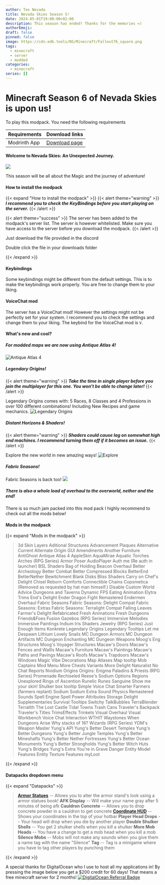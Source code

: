 ```yaml
---
author: Tex Nevada
title: Nevada Skies Season 5!
date: 2024-05-01T19:00:00+02:00
description: This season has ended! Thanks for the memories =)
authorEmoji: 
draft: false
pinned: false
image: https://cdn.edb.tools/NS/Minecraft/Fallout76_square.png
tags:
  - minecraft
  - server
  - modded
categories:
  - minecraft
series: []
---
```


# Minecraft Season 6 of Nevada Skies is upon us!
<!--more-->


To play this modpack. You need the following requirements

| Requirements | Download links                            |
| ------------ | ----------------------------------------- |
| Modrinth App | [Download page](https://modrinth.com/app) |

#### Welcome to Nevada Skies: An Unexpected Journey.

![](https://cdn.edb.tools/NS/Minecraft/Resources/images/Hobbit.jpg)

This season will be all about the Magic and the journey of adventure!

#### How to install the modpack
{{< expand "How to install the modpack" >}}
{{< alert theme="warning" >}}
_**I recommend you to check the KeyBindings before you start playing on the server.**_
{{< /alert >}}

{{< alert theme="success" >}}
The server has been added to the modpack's server list. The server is however whitelisted. Make sure you have access to the server before you download the modpack. 
{{< /alert >}}

Just download the file provided in the discord

Double click the file in your downloads folder

{{< /expand >}}

#### Keybindings
Some keybindings might be different from the default settings. This is to make the keybindings work properly. You are free to change them to your liking.

#### VoiceChat mod
The server has a VoiceChat mod! However the settings might not be perfectly set for your system. I recommend you to check the settings and change them to your liking. The keybind for the VoiceChat mod is `V`.


#### What's new and cool?

##### For modded maps we are now using **Antique Atlas 4!**
![Antique Atlas 4](https://cdn.modrinth.com/data/Y5Ve4Ui4/images/86054c7949fed59341cef60d0d9f27aee86ae6ef.gif)

##### Legendary Origins!
{{< alert theme="warning" >}}
_**Take the time in single player before you join the multiplayer for this one. You won't be able to change later!**_
{{< /alert >}}

Legendary Origins comes with: 5 Races, 8 Classes and 4 Professions in over 100 different combinations! Including New Recipes and game mechanics.
![Legendary Origins](https://cdn.modrinth.com/data/eMvLPWvJ/images/eaca72062556d416f328b954652186bf653b258e.jpeg)

##### Distant Horizons & Shaders!
{{< alert theme="warning" >}}
_**Shaders could cause lag on somewhat high end machines. I recommend turning them off if it becomes an issue.**_
{{< /alert >}}

Explore the new world in new amazing ways!
![Explore](https://cdn.modrinth.com/data/6PuahK4I/images/a6cc4dcfca31e9e25de26a899149da7ab865272a.png)

##### Fabric Seasons!
Fabric Seasons is back too!
![](https://i.imgur.com/NdYBkgC.gif)

##### There is also a whole load of overhaul to the overworld, nether and the end!

There is so much jam packed into this mod pack I highly recommend to check out all the mods below!

#### Mods in the modpack
{{< expand "Mods in the modpack" >}}

>3d Skin Layers
>Aditional Structures
>Advancement Plaques
>Alternative Current
>Alternate Origin GUI
>Amendments
>Another Furniture
>AntiGhost
>Antique Atlas 4
>AppleSkin
>AquaMirae
>Aquatic Torches
>Arches (RPG Series)
>Armor Poser
>AudioPlayer
>Auth me (Re auth in launcher)
>BSL Shaders
>Bag of Holding
>Beacon Overhaul
>Better Archeology
>Better Combat
>Better Compressed Blocks
>BetterEnd
>BetterNether
>Bewitchment
>Blank Disks
>Bliss Shaders
>Carry on
>Chef's Delight
>Chisel Reborn
>Comforts
>Connectible Chains
>Copsmetica (Removed as requested by hat man himself.)
>Disable Custom World Advice
>Dungeons and Taverns
>Dynamic FPS
>Eating Animation
>Elytra Trims
>End's Delight
>Ender Dragon Fight Remastered
>Endermen Overhaul
>Fabric Seasons
>Fabric Seasons: Delight Compat
>Fabric Seasons: Extras
>Fabric Seasons: Terralight Compat
>Falling Leaves
>Farmer's Delight Refabricated
>Fresh Animations
>Fresh Dungeons
>Friends&Foes
>Fusion
>Gazebos (RPG Series)
>Immersive Melodies
>Immersive Paintings
>Indium
>Iris Shaders
>Jewelry (RPG Series)
>Just Enough Items
>Konkrete
>Legendary Origins
>Legendary Tooltips
>Let me Despawn
>Lithium
>Lovely Snails
>MC Dungeon Armors
>MC Dungeon Artifacts
>MC Dungeon Enchanting
>MC Dungeon Weapons
>Moog's Eng Structures
>Moog's Voyager Structures
>Macaw's Doors
>Macaw's Fences and Wallls
>Macaw's Furniture
>Macaw's Paintings
>Macaw's Paths and Pavings
>Macaw's Roofs
>Macaw's Trapdoors
>Macaw's Windows
>Magic Vibe Decorations
>Map Atlases
>Map tooltip
>Mob Captains
>Mod Menu
>More Chests Variants
>More Delight
>Naturalist
>No Chat Reports
>Nvidium
>Origins
>Origins: Enigma
>Paladins & Priests (RPG Series)
>Promenade
>Rechiseled
>Reese's Sodium Options
>Regions Unexplored
>Rings of Ascention
>Runelic
>Runes
>Sanguine
>Show me your skin!
>Shulker box tooltip
>Simple Voice Chat
>Smarter Farmers (farmers replant)
>Sodium
>Sodium Extra
>Sound Physics Remastered
>Sounds
>Spell Engine
>Spell Power Attributes
>Storage Delight
>Supplementaries
>Survival Tooltips
>Switchy
>TalkBubbles
>TerraBlender
>Terralith
>The Lost Castle
>Tidal Towns
>Trash Cans
>Traveler's Backpack
>Traveler's Titles
>TrimsEffects
>Trinkets
>Visual Overhaul
>Visual Workbench
>Voice Chat Interaction
>WTHIT
>Waystones
>When Dungeons Arise
>Why stacks of 16?
>Wizards (RPG Series)
>YDM's Weapon Master
>Yung's API
>Yung's Better Desert Temples
>Yung's Better Dungeons
>Yung's Better Jungle Temples
>Yung's Better Mineshafts
>Yung's Better Nether Fortresses
>Yung's Better Ocean Monuments
>Yung's Better Strongholds
>Yung's Better Witch Huts
>Yung's Bridges
>Yung's Extra
>You're in Grave Danger
>Entity Model Features
>Entity Texture Features
>myLoot

{{< /expand >}}

#### Datapacks dropdown menu
{{< expand "Datapacks" >}}

>**[Armor Statues](https://www.youtube.com/watch?v=nV9-_RacnoI)**
> -- Allows you to alter the armor stand's look using a armor statues book!
>**AFK Display**
> -- Will make your name gray after 5 minutes of being afk
>**Cauldron Concrete** 
> -- Allows you to drop concrete powder in a cauldron to get concrete
>**[Coordinate HUD](https://www.youtube.com/watch?v=LSJNVuKMVrY)**
> -- Shows your coordinates in the top of your hotbar
>**Player Head Drops** 
> -- Your head will drop when you die by another player
>**Double Shulker Shells** 
> -- You get 2 shulker shells when you kill a shulker
>**More Mob Heads** 
> -- You have a change to get a mob head when you kill a mob
>**Silence Mobs** 
> -- Mobs will not make any sounds when you give them a name tag with the name "Silence"
>**Tag**
> -- Tag is a minigame where you have to tag other players by punching them

{{< /expand >}}


A special thanks for DigitalOcean who I use to host all my applications in!
By pressing the image below you get a $200 credit for 60 days! That means a free minecraft server for 2 months!
[![DigitalOcean Referral Badge](https://web-platforms.sfo2.cdn.digitaloceanspaces.com/WWW/Badge%201.svg)](https://www.digitalocean.com/?refcode=a4ddc2057326&utm_campaign=Referral_Invite&utm_medium=Referral_Program&utm_source=badge)